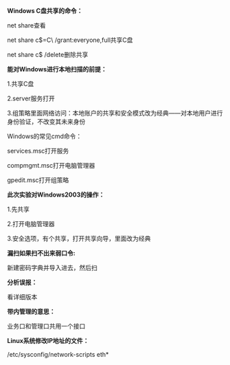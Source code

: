 **Windows C盘共享的命令：**

net share查看

net share c$=C\  /grant:everyone,full共享C盘

net share c$  /delete删除共享

**能对Windows进行本地扫描的前提：**

1.共享C盘

2.server服务打开

3.组策略里面网络访问：本地账户的共享和安全模式改为经典——对本地用户进行身份验证，不改变其未来身份

Windows的常见cmd命令：

services.msc打开服务

compmgmt.msc打开电脑管理器

gpedit.msc打开组策略

**此次实验对Windows2003的操作：**

1.先共享

2.打开电脑管理器

3.安全选项，有个共享，打开共享向导，里面改为经典

**漏扫如果扫不出来弱口令:**

新建密码字典并导入进去，然后扫

**分析误报：**

看详细版本

**带内管理的意思：**

业务口和管理口共用一个接口

**Linux系统修改IP地址的文件：**

/etc/sysconfig/network-scripts eth*